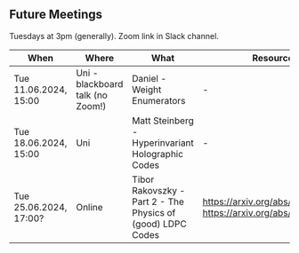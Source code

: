 ## Future Meetings

Tuesdays at 3pm (generally). Zoom link in Slack channel.

| When                   | Where                            | What                                                        | Resources                                                          |
|------------------------|----------------------------------|-------------------------------------------------------------|--------------------------------------------------------------------|
| Tue 11.06.2024, 15:00  | Uni - blackboard talk (no Zoom!) | Daniel - Weight Enumerators                                 | -                                                                  |
| Tue 18.06.2024, 15:00  | Uni                              | Matt Steinberg - Hyperinvariant Holographic Codes           | -                                                                  |
| Tue 25.06.2024, 17:00? | Online                           | Tibor Rakovszky - Part 2 - The Physics of (good) LDPC Codes | https://arxiv.org/abs/2310.16032, https://arxiv.org/abs/2402.16831 |